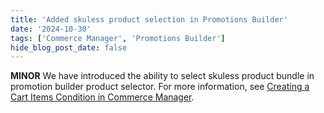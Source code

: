 ```yaml
---
title: 'Added skuless product selection in Promotions Builder'
date: '2024-10-30'
tags: ['Commerce Manager', 'Promotions Builder']
hide_blog_post_date: false
---
```


**MINOR** We have introduced the ability to select skuless product bundle in promotion builder product selector. For more information, see [Creating a Cart Items Condition in Commerce Manager](/docs/commerce-manager/promotions-builder/creating-a-promotion-in-promotions-builder#creating-a-cart-items-condition).


